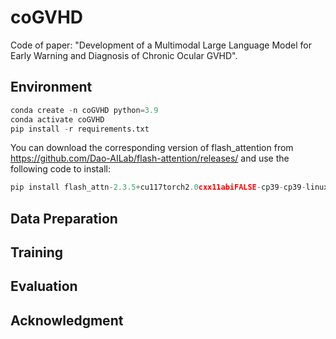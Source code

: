 # coGVHD

Code of paper: "Development of a Multimodal Large Language Model for Early Warning and Diagnosis of Chronic Ocular GVHD".


## Environment

```python
conda create -n coGVHD python=3.9
conda activate coGVHD
pip install -r requirements.txt
```
You can download the corresponding version of flash_attention from https://github.com/Dao-AILab/flash-attention/releases/ and use the following code to install:
```python
pip install flash_attn-2.3.5+cu117torch2.0cxx11abiFALSE-cp39-cp39-linux_x86_64.whl --no-build-isolation
```


## Data Preparation


## Training

## Evaluation


## Acknowledgment